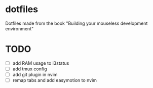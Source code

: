 # dotfiles
Dotfiles made from the book "Building your mouseless development environment"

# TODO
- [ ] add RAM usage to i3status
- [ ] add tmux config
- [ ] add git plugin in nvim
- [ ] remap tabs and add easymotion to nvim
